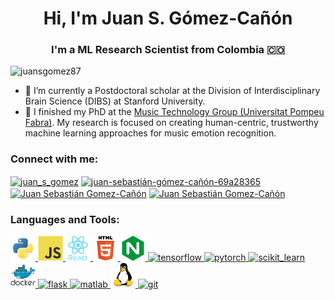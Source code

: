 <!--
https://rahuldkjain.github.io/gh-profile-readme-generator/
**juansgomez87/juansgomez87** is a ✨ _special_ ✨ repository because its `README.md` (this file) appears on your GitHub profile.

Here are some ideas to get you started:

- 🔭 I’m currently working on ...
- 👯 I’m looking to collaborate on ...
- 🤔 I’m looking for help with ...
- 💬 Ask me about ...
- 📫 How to reach me: ...
- 😄 Pronouns: ...
- ⚡ Fun fact: ...
-->


<h1 align="center">Hi, I'm Juan S. Gómez-Cañón</h1>
<h3 align="center">I'm a ML Research Scientist from Colombia 🇨🇴</h3>

<p align="left"> <img src="https://komarev.com/ghpvc/?username=juansgomez87&label=Views&color=613583&style=flat" alt="juansgomez87" /> </p>

- 🌱 I’m currently a Postdoctoral scholar at the Division of Interdisciplinary Brain Science (DIBS) at Stanford University. 
- 🔭 I finished my PhD at the [Music Technology Group (Universitat Pompeu Fabra)](https://www.upf.edu/web/mtg). My research is focused on creating human-centric, trustworthy machine learning approaches for music emotion recognition. 


<h3 align="left">Connect with me:</h3>
<p align="left">
<a href="https://twitter.com/juan_s_gomez" target="blank"><img align="center" src="https://raw.githubusercontent.com/rahuldkjain/github-profile-readme-generator/master/src/images/icons/Social/twitter.svg" alt="juan_s_gomez" height="30" width="40" /></a>
<a href="https://linkedin.com/in/juan-sebastián-gómez-cañón-69a28365" target="blank"><img align="center" src="https://raw.githubusercontent.com/rahuldkjain/github-profile-readme-generator/master/src/images/icons/Social/linked-in-alt.svg" alt="juan-sebastián-gómez-cañón-69a28365" height="30" width="40" /></a>
<a href="https://scholar.google.com/citations?user=IvIQqUwAAAAJ"><img align="center" src="https://upload.wikimedia.org/wikipedia/commons/c/c7/Google_Scholar_logo.svg" alt="Juan Sebastián Gomez-Cañón" height="30" width="40" /></a> 
<a href="https://profiles.stanford.edu/juan-gomez-canon"><img align="center" src="https://w7.pngwing.com/pngs/606/987/png-transparent-stanford-university-stanford-cardinal-football-stanford-cardinal-men-s-basketball-stanford-tree-university-stanford-university-stanford-cardinal-football-stanford-cardinal-men-s-thumbnail.png" alt="Juan Sebastián Gomez-Cañón" width="40" /></a> </p>

<h3 align="left">Languages and Tools:</h3>
<p align="left"> 
<a href="https://www.python.org" target="_blank" rel="noreferrer"> <img src="https://raw.githubusercontent.com/devicons/devicon/master/icons/python/python-original.svg" alt="python" width="40" height="40"/> </a> 
<a href="https://developer.mozilla.org/en-US/docs/Web/JavaScript" target="_blank" rel="noreferrer"> <img src="https://raw.githubusercontent.com/devicons/devicon/master/icons/javascript/javascript-original.svg" alt="javascript" width="40" height="40"/> </a>
<a href="https://reactjs.org/" target="_blank" rel="noreferrer"> <img src="https://raw.githubusercontent.com/devicons/devicon/master/icons/react/react-original-wordmark.svg" alt="react" width="40" height="40"/> </a> <a href="https://www.w3.org/html/" target="_blank" rel="noreferrer"> <img src="https://raw.githubusercontent.com/devicons/devicon/master/icons/html5/html5-original-wordmark.svg" alt="html5" width="40" height="40"/> </a> 
<a href="https://www.nginx.com" target="_blank" rel="noreferrer"> <img src="https://raw.githubusercontent.com/devicons/devicon/master/icons/nginx/nginx-original.svg" alt="nginx" width="40" height="40"/> </a>
<a href="https://www.tensorflow.org" target="_blank" rel="noreferrer"> <img src="https://www.vectorlogo.zone/logos/tensorflow/tensorflow-icon.svg" alt="tensorflow" width="40" height="40"/> </a>
<a href="https://pytorch.org/" target="_blank" rel="noreferrer"> <img src="https://www.vectorlogo.zone/logos/pytorch/pytorch-icon.svg" alt="pytorch" width="40" height="40"/> </a>
<a href="https://scikit-learn.org/" target="_blank" rel="noreferrer"> <img src="https://upload.wikimedia.org/wikipedia/commons/0/05/Scikit_learn_logo_small.svg" alt="scikit_learn" width="40" height="40"/> </a>
<a href="https://www.docker.com/" target="_blank" rel="noreferrer"> <img src="https://raw.githubusercontent.com/devicons/devicon/master/icons/docker/docker-original-wordmark.svg" alt="docker" width="40" height="40"/> </a>
<a href="https://flask.palletsprojects.com/" target="_blank" rel="noreferrer"> <img src="https://www.vectorlogo.zone/logos/pocoo_flask/pocoo_flask-icon.svg" alt="flask" width="40" height="40"/> </a>
<a href="https://www.mathworks.com/" target="_blank" rel="noreferrer"> <img src="https://upload.wikimedia.org/wikipedia/commons/2/21/Matlab_Logo.png" alt="matlab" width="40" height="40"/> </a>
<a href="https://www.linux.org/" target="_blank" rel="noreferrer"> <img src="https://raw.githubusercontent.com/devicons/devicon/master/icons/linux/linux-original.svg" alt="linux" width="40" height="40"/> </a>
<a href="https://git-scm.com/" target="_blank" rel="noreferrer"> <img src="https://www.vectorlogo.zone/logos/git-scm/git-scm-icon.svg" alt="git" width="40" height="40"/> </a> </p>

<!--
<p><img align="left" src="https://github-readme-stats.vercel.app/api/top-langs?username=juansgomez87&show_icons=true&theme=merko&locale=en&layout=compact" alt="juansgomez87" /></p>


<p>&nbsp;<img align="center" src="https://github-readme-stats.vercel.app/api?username=juansgomez87&show_icons=true&theme=merko&cache_seconds=0&locale=en" alt="juansgomez87" /></p>-->
